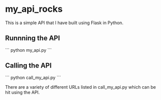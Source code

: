 <h1>my_api_rocks</h1>

This is a simple API that I have built using Flask in Python.

<h2>Runnning the API</h2>
```
python my_api.py
```

<h2>Calling the API</h2>
```
python call_my_api.py
```

There are a variety of different URLs listed in call_my_api.py which can be hit using the API.
